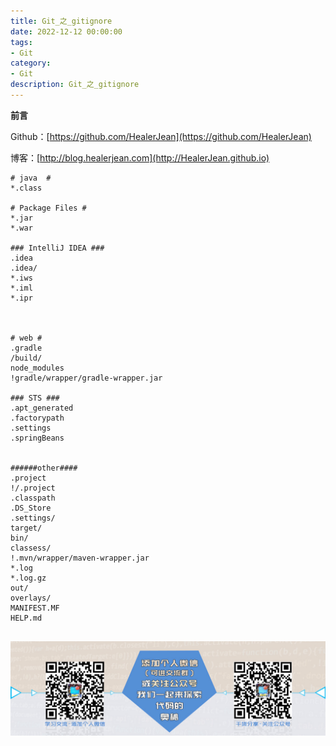 ```yaml
---
title: Git_之_gitignore
date: 2022-12-12 00:00:00
tags: 
- Git
category: 
- Git
description: Git_之_gitignore
---
```


**前言**     

 Github：[https://github.com/HealerJean](https://github.com/HealerJean)         

 博客：[http://blog.healerjean.com](http://HealerJean.github.io)          





```
# java  #
*.class

# Package Files #
*.jar
*.war

### IntelliJ IDEA ###
.idea
.idea/
*.iws
*.iml
*.ipr



# web #
.gradle
/build/
node_modules
!gradle/wrapper/gradle-wrapper.jar

### STS ###
.apt_generated
.factorypath
.settings
.springBeans


######other####
.project
!/.project
.classpath
.DS_Store
.settings/
target/
bin/
classess/
!.mvn/wrapper/maven-wrapper.jar
*.log
*.log.gz
out/
overlays/
MANIFEST.MF
HELP.md


```





![ContactAuthor](https://raw.githubusercontent.com/HealerJean/HealerJean.github.io/master/assets/img/artical_bottom.jpg)



<!-- Gitalk 评论 start  -->

<link rel="stylesheet" href="https://unpkg.com/gitalk/dist/gitalk.css">

<script src="https://unpkg.com/gitalk@latest/dist/gitalk.min.js"></script> 
<div id="gitalk-container"></div>    
 <script type="text/javascript">
    var gitalk = new Gitalk({
		clientID: `1d164cd85549874d0e3a`,
		clientSecret: `527c3d223d1e6608953e835b547061037d140355`,
		repo: `HealerJean.github.io`,
		owner: 'HealerJean',
		admin: ['HealerJean'],
		id: '26SNdPq17LFEojns',
    });
    gitalk.render('gitalk-container');
</script> 




<!-- Gitalk end -->



